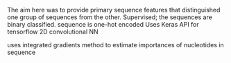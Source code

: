 

The aim here was to provide primary sequence features that distinguished one group of sequences from the other. 
Supervised; the sequences are binary classified.
sequence is one-hot encoded
Uses Keras API for tensorflow
2D convolutional NN

uses integrated gradients method to estimate importances of nucleotides in sequence

